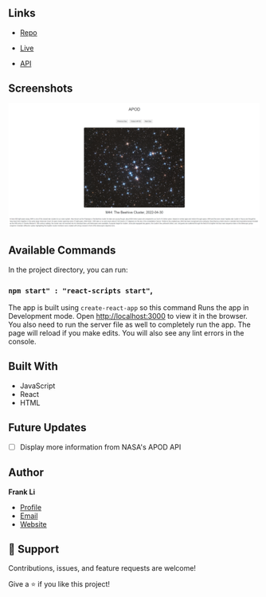 <h1 align="center"><RE(ACT)-APOD></h1>

<p align="center"><Modern-ish Astronomy Picture of the Day (APOD) using React></p>

## Links

- [Repo](https://github.com/frankzhaoli/APOD "<project-name> Repo")

- [Live](<Homepage url> "Live View")

- [API](<API Link> "API")

## Screenshots

![Home Page](/screenshots/1.png "Home Page")

## Available Commands

In the project directory, you can run:

### `npm start" : "react-scripts start"`,

The app is built using `create-react-app` so this command Runs the app in Development mode. Open [http://localhost:3000](http://localhost:3000) to view it in the browser. You also need to run the server file as well to completely run the app. The page will reload if you make edits.
You will also see any lint errors in the console.

## Built With

- JavaScript
- React
- HTML

## Future Updates

- [ ] Display more information from NASA's APOD API

## Author

**Frank Li**

- [Profile](https://github.com/frankzhaoli "Rohit jain")
- [Email](mailto:zhao.lang.li2@gmail.com?subject=Hi "Hi!")
- [Website](https://www.linkedin.com/in/zhaofrank-li/ "Welcome")

## 🤝 Support

Contributions, issues, and feature requests are welcome!

Give a ⭐️ if you like this project!